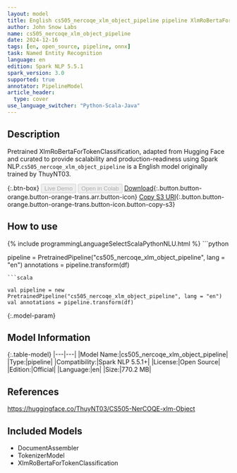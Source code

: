 ```yaml
---
layout: model
title: English cs505_nercoqe_xlm_object_pipeline pipeline XlmRoBertaForTokenClassification from ThuyNT03
author: John Snow Labs
name: cs505_nercoqe_xlm_object_pipeline
date: 2024-12-16
tags: [en, open_source, pipeline, onnx]
task: Named Entity Recognition
language: en
edition: Spark NLP 5.5.1
spark_version: 3.0
supported: true
annotator: PipelineModel
article_header:
  type: cover
use_language_switcher: "Python-Scala-Java"
---
```


## Description

Pretrained XlmRoBertaForTokenClassification, adapted from Hugging Face and curated to provide scalability and production-readiness using Spark NLP.`cs505_nercoqe_xlm_object_pipeline` is a English model originally trained by ThuyNT03.

{:.btn-box}
<button class="button button-orange" disabled>Live Demo</button>
<button class="button button-orange" disabled>Open in Colab</button>
[Download](https://s3.amazonaws.com/auxdata.johnsnowlabs.com/public/models/cs505_nercoqe_xlm_object_pipeline_en_5.5.1_3.0_1734321633942.zip){:.button.button-orange.button-orange-trans.arr.button-icon}
[Copy S3 URI](s3://auxdata.johnsnowlabs.com/public/models/cs505_nercoqe_xlm_object_pipeline_en_5.5.1_3.0_1734321633942.zip){:.button.button-orange.button-orange-trans.button-icon.button-copy-s3}

## How to use



<div class="tabs-box" markdown="1">
{% include programmingLanguageSelectScalaPythonNLU.html %}
```python

pipeline = PretrainedPipeline("cs505_nercoqe_xlm_object_pipeline", lang = "en")
annotations =  pipeline.transform(df)   

```
```scala

val pipeline = new PretrainedPipeline("cs505_nercoqe_xlm_object_pipeline", lang = "en")
val annotations = pipeline.transform(df)

```
</div>

{:.model-param}
## Model Information

{:.table-model}
|---|---|
|Model Name:|cs505_nercoqe_xlm_object_pipeline|
|Type:|pipeline|
|Compatibility:|Spark NLP 5.5.1+|
|License:|Open Source|
|Edition:|Official|
|Language:|en|
|Size:|770.2 MB|

## References

https://huggingface.co/ThuyNT03/CS505-NerCOQE-xlm-Object

## Included Models

- DocumentAssembler
- TokenizerModel
- XlmRoBertaForTokenClassification